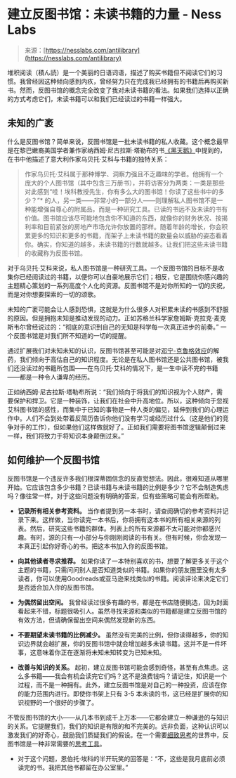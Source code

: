 <!--yml

分类：未分类

日期：2024年05月27日14:34:16

-->

# 建立反图书馆：未读书籍的力量 - Ness Labs

> 来源：[https://nesslabs.com/antilibrary](https://nesslabs.com/antilibrary)

堆积阅读（積ん読）是一个美丽的日语词语，描述了购买书籍但不阅读它们的习惯。我曾经因这种倾向感到内疚，曾经努力只在完成我已经拥有的书籍后再购买新书。然而，反图书馆的概念完全改变了我对未读书籍的看法。如果我们选择以正确的方式考虑它们，未读书籍可以和我们已经读过的书籍一样强大。

## 未知的广袤

什么是反图书馆？简单来说，反图书馆是一批未读书籍的私人收藏。这个概念最早是在黎巴嫩裔美国学者兼作家纳西姆·尼古拉斯·塔勒布的书[《黑天鹅》](https://amzn.to/3kHXigW)中提到的，在书中他描述了意大利作家乌贝托·艾科与书籍的独特关系：

> 作家乌贝托·艾科属于那种博学、洞察力强且不乏趣味的学者。他拥有一个庞大的个人图书馆（其中包含三万册书），并将访客分为两类：一类是那些对此感到“哇！埃科教授先生，你有多么大的图书馆！你读了这些书中的多少？”* 的人，另一类——非常小的一部分人——则理解私人图书馆不是一种能增强自尊心的附属品，而是一种研究工具。已读的书远不及未读的书有价值。图书馆应该尽可能地包含你不知道的东西，就像你的财务状况、按揭利率和目前紧张的房地产市场允许你放置的那样。随着年龄的增长，你会积累更多的知识和更多的书籍，而架子上未读书籍的数量会以威胁的姿态看着你。确实，你知道的越多，未读书籍的行数就越多。让我们把这些未读书籍的收藏称为反图书馆。

对于乌贝托·艾科来说，私人图书馆是一种研究工具。一个反图书馆的目标不是收集你已经阅读过的书籍，以便你可以自豪地展示它们；相反，它是围绕你感兴趣的主题精心策划的一系列高度个人化的资源。反图书馆不是对你所知的一切的庆祝，而是对你想要探索的一切的颂歌。

未知的广袤可能会让人感到恐惧，这就是为什么很多人对积累未读的书感到不舒服的原因。但是拥抱未知是推动发现的动力。正如苏格兰科学家詹姆斯·克拉克·麦克斯韦尔曾经说过的：“彻底的意识到自己的无知是科学每一次真正进步的前奏。” 一个反图书馆是对我们所不知道的一切的提醒。

通过扩展我们对未知未知的认识，反图书馆甚至可能是对[邓宁-克鲁格效应](https://nesslabs.com/dunning-kruger-effect)的解药，我们倾向于高估自己的知识程度。无论是在私人图书馆还是公共图书馆，被我们还没读过的书籍所包围——在乌贝托·艾科的情况下，是一生中读不完的书籍——都是一种令人谦卑的经历。

正如纳西姆·尼古拉斯·塔勒布所说：“我们倾向于将我们的知识视为个人财产，需要保护和捍卫。它是一种装饰，让我们在社会中升高地位。所以，这种倾向于忽视艾科图书馆的感性，而集中于已知的事物是一种人类的偏见，延伸到我们的心理运作中。人们不会到处带着反简历告诉你他们没有学习或经历过什么（这是他们的竞争对手的工作），但如果他们这样做就好了。正如我们需要将图书馆逻辑颠倒过来一样，我们将致力于将知识本身颠倒过来。”

## 如何维护一个反图书馆

反图书馆是一个违反许多我们根深蒂固信念的反直觉想法。因此，很难知道从哪里开始。它应该包含多少书籍？已读书籍与未读书籍的比例是多少？它不会制造焦虑吗？像往常一样，对于这些问题没有明确的答案，但有些策略可能会有所帮助。

+   **记录所有相关参考资料。** 当作者提到另一本书时，请查阅确切的参考资料并记录下来。这样做，当你读完一本书后，你将拥有这本书的所有相关来源的列表。然后，研究这些书籍的群体。列表上的所有来源都不太可能对你都感兴趣。有时，源的只有一小部分与你刚刚阅读的书有关。但有时候，你会发现一本真正引起你好奇心的书。把这本书加入你的反图书馆。

+   **向其他读者寻求推荐。** 如果你读了一本特别喜欢的书，想要了解更多关于这个主题的书籍，只需问问别人是否知道类似的书籍。如果你的朋友圈里没有太多读者，你可以使用Goodreads或亚马逊来找类似的书籍。阅读评论来决定它们是否适合加入你的反图书馆。

+   **为偶然留出空间。** 我曾经读过很多有趣的书，都是在书店随便挑选，因为封面看起来不错，标题很吸引人。虽然寻找来源和类似的书籍都是建立反图书馆的有效方法，但请确保留出空间来偶然发现新的东西。

+   **不要期望未读书籍的比例减少。** 虽然没有完美的比例，但你读得越多，你的知识边界就会越扩展，你的反图书馆中就会增加越多未读书籍。这并不是一件坏事，这意味着你正在逐渐将未知未知转变为已知未知。

+   **改善与知识的关系。** 起初，建立反图书馆可能会感到奇怪，甚至有点焦虑。这么多书籍——我会有机会读完它们吗？这不是浪费钱吗？请记住，知识是一个过程，而不是一种拥有。此外，建立反图书馆是对自己的一种投资，应该在你的能力范围内进行。即使你书架上只有 3-5 本未读的书，这已经是扩展你的知识视野的一个很好的步骤了。

不管反图书馆的大小——从几本书到成千上万本——它都会建立一种谦逊的与知识的关系。它提醒我们，我们的知识是有限的和不完美的。远非负面，这种认识可以激发我们的好奇心，鼓励我们质疑我们的假设。在一个需要[细致思考](https://nesslabs.com/nuanced-thinking-versus-polarized-thinking)的世界中，反图书馆是一种非常需要的[思考工具](https://nesslabs.com/topic/tools)。

* 对于这个问题，恩伯托·埃科的半开玩笑的回答是：“不，这些是我月底前必须读完的书。我把其他书都留在办公室里。”
